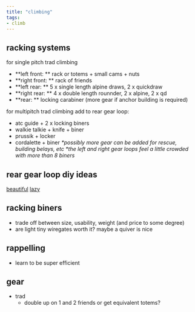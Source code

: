 ```yaml
---
title: "climbing"
tags:
- climb
---
```



## racking systems

for single pitch trad climbing
- **left front: ** rack or totems + small cams + nuts
- **right front: ** rack of friends
- **left rear: ** 5 x single length alpine draws, 2 x quickdraw
- **right rear: ** 4 x double length rounnder, 2 x alpine, 2 x qd
- **rear: ** locking carabiner (more gear if anchor building is required)

for multipitch trad climbing add to rear gear loop: 
- atc guide + 2 x locking biners
- walkie talkie + knife + biner
- prussik + locker
- cordalette + biner
_*possibly more gear can be added for rescue, building belays, etc_
_*the left and right gear loops feel a little crowded with more than 8 biners_

rear gear loop diy ideas
------------------------
[beautiful](https://www.mountainproject.com/forum/topic/121493813/how-to-diy-gear-loops-on-a-harness#ForumMessage-121509913)
[lazy](https://www.mountainproject.com/forum/topic/121493813/how-to-diy-gear-loops-on-a-harness#ForumMessage-121512909)

racking biners
--------------
- trade off between size, usability, weight (and price to some degree)
- are light tiny wiregates worth it? maybe a quiver is nice

rappelling
----------
- learn to be super efficient

gear
----
- trad
  - double up on 1 and 2 friends or get equivalent totems?